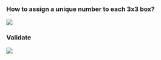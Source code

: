 ### How to assign a unique number to each 3x3 box?
![](https://i.gyazo.com/814437810feda7677d0565f7c7767cff.png)
### Validate
![](https://i.gyazo.com/839ad3a14640cb26618bc92a1b02e6cb.png)
